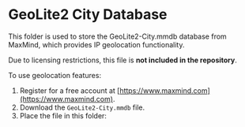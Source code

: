 # GeoLite2 City Database

This folder is used to store the GeoLite2-City.mmdb database from MaxMind, which provides IP geolocation functionality.

Due to licensing restrictions, this file is **not included in the repository**.

To use geolocation features:

1. Register for a free account at [https://www.maxmind.com](https://www.maxmind.com).
2. Download the `GeoLite2-City.mmdb` file.
3. Place the file in this folder:

